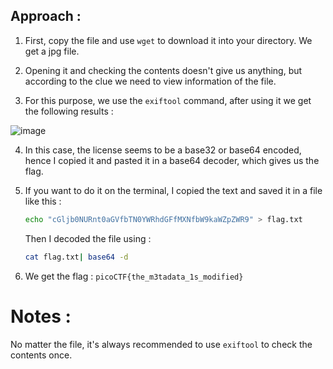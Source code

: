 ## Approach :

1. First, copy the file and use `wget` to download it into your directory. We get a jpg file.

2. Opening it and checking the contents doesn't give us anything, but according to the clue we need to view information of the file.

3. For this purpose, we use the `exiftool` command, after using it we get the following results :

![image](https://github.com/user-attachments/assets/e8cd62ef-16be-4ccb-8b63-5e828f6e2c70)

4. In this case, the license seems to be a base32 or base64 encoded, hence I copied it and pasted it in a base64 decoder, which gives us the flag.

5. If you want to do it on the terminal, I copied the text and saved it in a file like this :

    ```bash
   echo "cGljb0NURnt0aGVfbTN0YWRhdGFfMXNfbW9kaWZpZWR9" > flag.txt
    ```

    Then I decoded the file using :

   ```bash
   cat flag.txt| base64 -d
   ```
   
6. We get the flag :  `picoCTF{the_m3tadata_1s_modified}`


# Notes :
No matter the file, it's always recommended to use `exiftool` to check the contents once.
